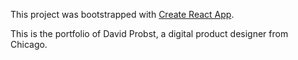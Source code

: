 This project was bootstrapped with [Create React App](https://github.com/facebookincubator/create-react-app).

This is the portfolio of David Probst, a digital product designer from Chicago.
